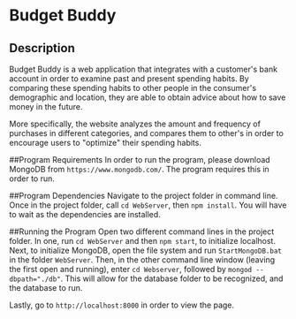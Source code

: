 # Budget Buddy

## Description
Budget Buddy is a web application that integrates with a customer's bank account in order to examine past and present spending habits. By comparing these spending habits to other people in the consumer's demographic and location, they are able to obtain advice about how to save money in the future.

More specifically, the website analyzes the amount and frequency of purchases in different categories, and compares them to other's in order to encourage users to "optimize" their spending habits. 

##Program Requirements
In order to run the program, please download MongoDB from `https://www.mongodb.com/`. The program requires this in order to run.

##Program Dependencies
Navigate to the project folder in command line. Once in the project folder, call `cd WebServer`, then `npm install`. You will have to wait as the dependencies are installed.

##Running the Program
Open two different command lines in the project folder. In one, run `cd WebServer` and then `npm start`, to initialize localhost. Next, to initialize MongoDB, open the file system and run `StartMongoDB.bat` in the folder `WebServer`. Then, in the other command line window (leaving the first open and running), enter `cd Webserver`, followed by `mongod --dbpath="./db"`. This will allow for the database folder to be recognized, and the database to run.

Lastly, go to `http://localhost:8000` in order to view the page.
